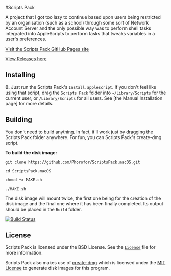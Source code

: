 #Scripts Pack

A project that I got too lazy to continue based upon users being restricted by an organisation (such as a school) through some sort of Network Account Server and the only possible way was to perform shell tasks integrated into AppleScripts to perform tasks that tweaks variables in a user's preferences.

[Visit the Scripts Pack GitHub Pages site](https://phorofor.github.io/ScriptsPack.macOS/)

[View Releases here](https://github.com/Phorofor/ScriptsPack.macOS/releases)

## Installing
**0.** Just run the Scripts Pack's ``Install.applescript``. If you don't feel like using that script, drag the ``Scripts Pack`` folder into ``~/Library/Scripts`` for the current user, or ``/Library/Scripts`` for all users. See [the Manual Installation page] for more details.

## Building
You don't need to build anything. In fact, it'll work just by dragging the Scripts Pack folder anywhere. For fun, you can Scripts Pack's create-dmg script. 

**To build the disk image:**

``git clone https://github.com/Phorofor/ScriptsPack.macOS.git``

``cd ScriptsPack.macOS``

``chmod +x MAKE.sh``

``./MAKE.sh``

The disk image will mount twice, the first one being for the creation of the disk image and the final one where it has been finally completed. Its output should be placed in the ``Build`` folder.

[![Build Status](https://travis-ci.org/Phorofor/ScriptsPack.macOS.svg?branch=master)](https://travis-ci.org/Phorofor/ScriptsPack.macOS)

## License
Scripts Pack is licensed under the BSD License. See the [``License``](https://github.com/Phorofor/ScriptsPack.macOS/blob/master/License) file for more information.

Scripts Pack also makes use of [create-dmg](https://github.com/Phorofor/create-dmg) which is licensed under the [MIT License](https://github.com/andreyvit/create-dmg/blob/master/LICENSE) to generate disk images for this program.
